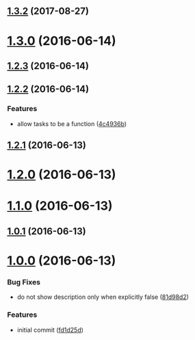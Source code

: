 <a name="1.3.2"></a>
## [1.3.2](https://github.com/bluelovers/gulp-add-tasks/compare/1.3.0...1.3.2) (2017-08-27)



<a name="1.3.0"></a>
# [1.3.0](https://github.com/bluelovers/gulp-add-tasks/compare/1.2.3...1.3.0) (2016-06-14)



<a name="1.2.3"></a>
## [1.2.3](https://github.com/bluelovers/gulp-add-tasks/compare/1.2.2...1.2.3) (2016-06-14)



<a name="1.2.2"></a>
## [1.2.2](https://github.com/bluelovers/gulp-add-tasks/compare/1.2.1...1.2.2) (2016-06-14)


### Features

* allow tasks to be a function ([4c4936b](https://github.com/bluelovers/gulp-add-tasks/commit/4c4936b))



<a name="1.2.1"></a>
## [1.2.1](https://github.com/bluelovers/gulp-add-tasks/compare/1.2.0...1.2.1) (2016-06-13)



<a name="1.2.0"></a>
# [1.2.0](https://github.com/bluelovers/gulp-add-tasks/compare/1.1.0...1.2.0) (2016-06-13)



<a name="1.1.0"></a>
# [1.1.0](https://github.com/bluelovers/gulp-add-tasks/compare/1.0.1...1.1.0) (2016-06-13)



<a name="1.0.1"></a>
## [1.0.1](https://github.com/bluelovers/gulp-add-tasks/compare/1.0.0...1.0.1) (2016-06-13)



<a name="1.0.0"></a>
# [1.0.0](https://github.com/bluelovers/gulp-add-tasks/compare/fd1d25d...1.0.0) (2016-06-13)


### Bug Fixes

* do not show description only when explicitly false ([81d98d2](https://github.com/bluelovers/gulp-add-tasks/commit/81d98d2))


### Features

* initial commit ([fd1d25d](https://github.com/bluelovers/gulp-add-tasks/commit/fd1d25d))



